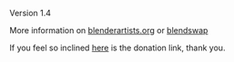 Version 1.4

More information on <a href='http://blenderartists.org/forum/showthread.php?272086-Addon-Item-Panel-amp-Batch-Naming-1-4'>blenderartists.org</a> or <a href='http://www.blendswap.com/blends/view/82472'>blendswap</a>

If you feel so inclined <a href="https://www.paypal.com/cgi-bin/webscr?cmd=_donations&business=5B9ZNJS9WCXJY&lc=US&item_name=Item%20Panel%20Addon&currency_code=USD&bn=PP%2dDonationsBF%3abtn_donate_SM%2egif%3aNonHosted">here<a> is the donation link, thank you.
